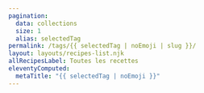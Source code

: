 ```yaml
---
pagination:
  data: collections
  size: 1
  alias: selectedTag
permalink: /tags/{{ selectedTag | noEmoji | slug }}/
layout: layouts/recipes-list.njk
allRecipesLabel: Toutes les recettes
eleventyComputed:
  metaTitle: "{{ selectedTag | noEmoji }}"
---
```

